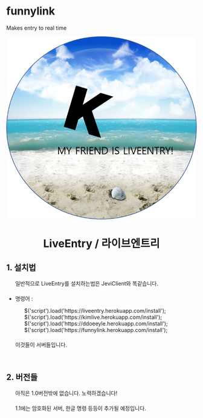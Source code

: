 # funnylink
Makes entry to real time
<p align="center">
    <img src="https://github.com/entry0917/funnylink/blob/master/LOGO.png" alt="LE_LOGO">
</p>
<h1 align="center">LiveEntry / 라이브엔트리</h1>

<h2>1. 설치법</h2>
<ul>
    <div>일반적으로 LiveEntry를 설치하는법은 JeviClient와 똑같습니다.</div>
    <div>　</div>
    <li>명령어 :</li>
    <ul>
        <div>$('script').load('https://liveentry.herokuapp.com/install');</div>
        <div>$('script').load('https://kimlive.herokuapp.com/install');</div>
        <div>$('script').load('https://ddoeeyle.herokuapp.com/install');</div>
        <div>$('script').load('https://funnylink.herokuapp.com/install');</div>
    </ul>
    <div>　</div>
    <div>이것들이 서버들입니다.</div>
</ul>
<br />

<h2>2. 버전들</h2>
<ul>
    <div>아직은 1.0버전밖에 없습니다. 노력하겠습니다!</div>
    <div>　</div>
    <div>1.1에는 암호화된 서버, 한글 명령 등등이 추가될 예정입니다.</div>
</ul>
